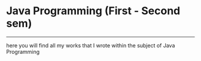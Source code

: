 # Java Programming (First - Second sem)
-----
here you will find all my works that I wrote within the subject of Java Programming